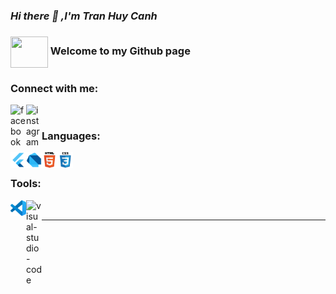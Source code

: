 ### *Hi there &#128075; ,I'm Tran Huy Canh*
<h3><img src="https://media.giphy.com/media/ZZZeBiHekVp45F3Dr6/giphy.gif" width="60" height="50" align="center"> Welcome to my Github page</h3>

### Connect with me: 
[<img align="left" alt="facebook" width="25px" src="https://cdn-icons-png.flaticon.com/512/5968/5968764.png" />][facebook]
[<img align="left" alt="instagram" width="25px" src="https://cdn-icons-png.flaticon.com/512/2111/2111463.png" />][instagram]

<br/>

### Languages: 
[<img align="left" alt="flutter" width="25px" src="https://raw.githubusercontent.com/github/explore/80688e429a7d4ef2fca1e82350fe8e3517d3494d/topics/flutter/flutter.png" />][flutter]
[<img align="left" alt="Dart" width="25px" src="https://raw.githubusercontent.com/github/explore/80688e429a7d4ef2fca1e82350fe8e3517d3494d/topics/dart/dart.png" />][dart]
[<img align="left" alt="HTML 5" width="25px" src="https://raw.githubusercontent.com/github/explore/80688e429a7d4ef2fca1e82350fe8e3517d3494d/topics/html/html.png" />][html]
[<img align="left" alt="CSS 3" width="25px" src="https://raw.githubusercontent.com/github/explore/80688e429a7d4ef2fca1e82350fe8e3517d3494d/topics/css/css.png" />][css]

<br/>

### Tools:
[<img align="left" alt="visual-studio-code" width="25px" src="https://raw.githubusercontent.com/github/explore/80688e429a7d4ef2fca1e82350fe8e3517d3494d/topics/visual-studio-code/visual-studio-code.png" />][vscode]
[<img align="left" alt="visual-studio-code" width="25px" src="https://static.wikia.nocookie.net/logopedia/images/6/62/Brand_Visual_Studio_Win_2019.svg/revision/latest/scale-to-width-down/512?cb=20191019024151" />][visual-studio]

<br/>

---

[facebook]: https://www.facebook.com/coolkid48691412
[instagram]: https://www.instagram.com/coolkid15253545/

[flutter]: https://docs.flutter.dev/
[dart]: https://dart.dev/guides
[html]: https://www.w3schools.com/tags/tag_doctype.asp
[css]: https://www.w3schools.com/css/default.asp
[vscode]: https://code.visualstudio.com/
[visual-studio]: https://visualstudio.microsoft.com/fr/

